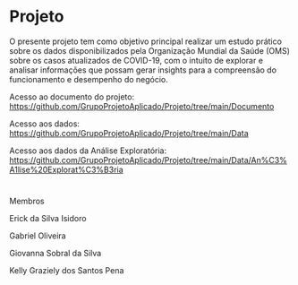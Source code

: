 # Projeto
O presente projeto tem como objetivo principal realizar um estudo prático sobre os dados disponibilizados pela Organização Mundial da Saúde (OMS) sobre os casos atualizados de COVID-19, com o intuito de explorar e analisar informações que possam gerar insights para a compreensão do funcionamento e desempenho do negócio.



Acesso ao documento do projeto: https://github.com/GrupoProjetoAplicado/Projeto/tree/main/Documento

Acesso aos dados: https://github.com/GrupoProjetoAplicado/Projeto/tree/main/Data

Acesso aos dados da Análise Exploratória: https://github.com/GrupoProjetoAplicado/Projeto/tree/main/Data/An%C3%A1lise%20Explorat%C3%B3ria
#
Membros

Erick da Silva Isidoro

Gabriel Oliveira

Giovanna Sobral da Silva

Kelly Graziely dos Santos Pena
